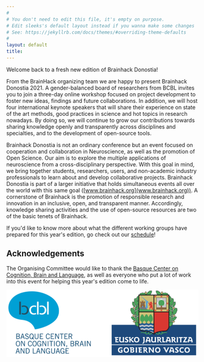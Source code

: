```yaml
---
#
# You don't need to edit this file, it's empty on purpose.
# Edit sleeks's default layout instead if you wanna make some changes
# See: https://jekyllrb.com/docs/themes/#overriding-theme-defaults
#
layout: default
title:
---
```


Welcome back to a fresh new edition of Brainhack Donostia!

From the BrainHack organizing team we are happy to present Brainhack Donostia 2021. A gender-balanced board of researchers from BCBL invites you to join a three-day online workshop focused on project development to foster new ideas, findings and future collaborations. In addition, we will host four international keynote speakers that will share their experience on state of the art methods, good practices in science and hot topics in research nowadays. By doing so, we will continue to grow our contributions towards sharing knowledge openly and transparently across disciplines and specialties, and to the development of open-source tools.

Brainhack Donostia is not an ordinary conference but an event focused on cooperation and collaboration in Neuroscience, as well as the promotion of Open Science. Our aim is to explore the multiple applications of neuroscience from a cross-disciplinary perspective. With this goal in mind, we bring together students, researchers, users, and non-academic industry professionals to learn about and develop collaborative projects. Brainhack Donostia is part of a larger initiative that holds simultaneous events all over the world with this same goal ([www.brainhack.org](www.brainhack.org)). A cornerstone of Brainhack is the promotion of responsible research and innovation in an inclusive, open, and transparent manner. Accordingly, knowledge sharing activities and the use of open-source resources are two of the basic tenets of Brainhack.

If you'd like to know more about what the different working groups have prepared for this year's edition, go check out our [schedule](https://brainhack-donostia.github.io/schedule/)!

<!-- ## Registration

Registration for Brainhack Donostia 2021 is still **OPEN**!

This year's edition will be held online, which means it will be **completely free** for participants and we will be able to host people from all around the world, making this year's edition bigger, better, and even more inclusive than ever before!

<a href="https://brainhack-donostia.github.io/registration/" target="_blank"><img class="cta_button" src="assets/img/posts/CTAregister.jpg" alt=""></a> -->

## Acknowledgements

The Organising Committee would like to thank the <a href="https://www.bcbl.eu/en" target="_blank">Basque Center on Cognition, Brain and Language</a>, as well as everyone who put a lot of work into this event for helping this year's edition come to life.

<a href="https://www.bcbl.eu/en" target="_blank"><img class="bcbl-logo cta_button" src="assets/img/posts/acknowledgements.png" alt=""></a>